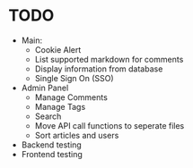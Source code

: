 # TODO
 * Main:
   * Cookie Alert
   * List supported markdown for comments
   * Display information from database
   * Single Sign On (SSO)
 * Admin Panel
   * Manage Comments
   * Manage Tags
   * Search
   * Move API call functions to seperate files
   * Sort articles and users
* Backend testing
* Frontend testing

